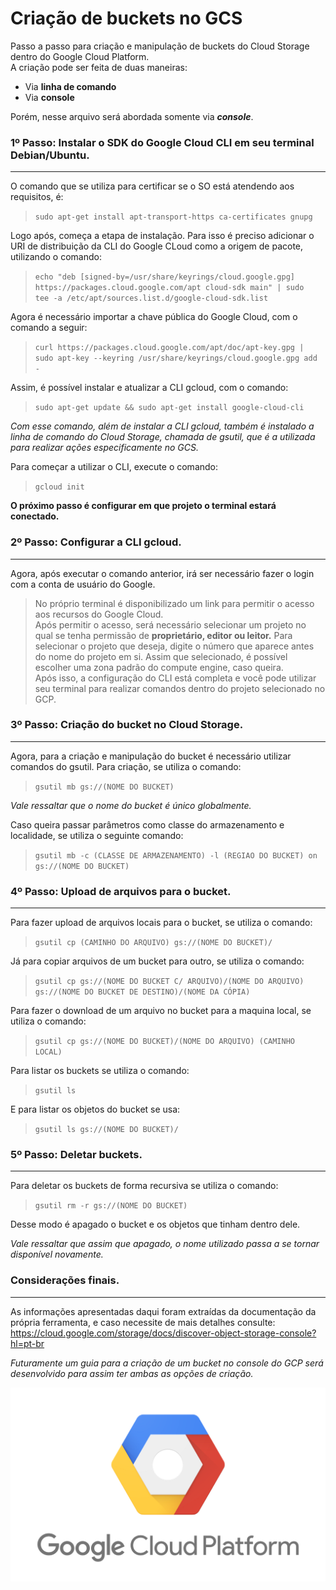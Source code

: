 # Criação de buckets no GCS
Passo a passo para criação e manipulação de buckets do Cloud Storage dentro do Google Cloud Platform. <br>
A criação pode ser feita de duas maneiras:
- Via **linha de comando**
- Via **console** <br>

Porém, nesse arquivo será abordada somente via ***console***.

### 1º Passo: Instalar o SDK do Google Cloud CLI em seu terminal Debian/Ubuntu.
------
O comando que se utiliza para certificar se o SO está atendendo aos requisitos, é:
> `sudo apt-get install apt-transport-https ca-certificates gnupg`

Logo após, começa a etapa de instalação. Para isso é preciso adicionar o URI de
distribuição da CLI do Google CLoud como a origem de pacote, utilizando o comando:
> `echo "deb [signed-by=/usr/share/keyrings/cloud.google.gpg] 
	https://packages.cloud.google.com/apt cloud-sdk main" | sudo 
	tee -a /etc/apt/sources.list.d/google-cloud-sdk.list`

Agora é necessário importar a chave pública do Google Cloud, com o comando a seguir:
> `curl https://packages.cloud.google.com/apt/doc/apt-key.gpg | 
	sudo apt-key --keyring /usr/share/keyrings/cloud.google.gpg add -`
  
Assim, é possível instalar e atualizar a CLI gcloud, com o comando:
> `sudo apt-get update && sudo apt-get install google-cloud-cli`

*Com esse comando, além de instalar a CLI gcloud, também é instalado a linha de
comando do Cloud Storage, chamada de gsutil, que é a utilizada para realizar
ações especificamente no GCS.*

Para começar a utilizar o CLI, execute o comando:
> `gcloud init`

**O próximo passo é configurar em que projeto o terminal estará conectado.**

### 2º Passo: Configurar a CLI gcloud.
------
Agora, após executar o comando anterior, irá ser necessário fazer o login com a
conta de usuário do Google. 
> No próprio terminal é disponibilizado um link para
> permitir o acesso aos recursos do Google Cloud. <br> 
> Após permitir o acesso, será necessário selecionar um projeto no qual se tenha 
> permissão de **proprietário, editor ou leitor.** Para selecionar o projeto que deseja,
> digite o número que aparece antes do nome do projeto em si. Assim que selecionado, é possível escolher uma zona padrão do compute engine, caso
> queira. <br> 
> Após isso, a configuração do CLI está completa e você pode utilizar seu terminal para
> realizar comandos dentro do projeto selecionado no GCP. <br>

### 3º Passo: Criação do bucket no Cloud Storage.
------
Agora, para a criação e manipulação do bucket é necessário utilizar comandos do gsutil.
Para criação, se utiliza o comando:
> `gsutil mb gs://(NOME DO BUCKET)`

*Vale ressaltar que o nome do bucket é único globalmente.*

Caso queira passar parâmetros como classe do armazenamento e localidade, se utiliza
o seguinte comando:
> `gsutil mb -c (CLASSE DE ARMAZENAMENTO) -l (REGIAO DO BUCKET) on gs://(NOME DO BUCKET)`

### 4º Passo: Upload de arquivos para o bucket.
------
Para fazer upload de arquivos locais para o bucket, se utiliza o comando:
> `gsutil cp (CAMINHO DO ARQUIVO) gs://(NOME DO BUCKET)/`

Já para copiar arquivos de um bucket para outro, se utiliza o comando:
> `gsutil cp gs://(NOME DO BUCKET C/ ARQUIVO)/(NOME DO ARQUIVO) gs://(NOME DO BUCKET DE DESTINO)/(NOME DA CÓPIA)`

Para fazer o download de um arquivo no bucket para a maquina local, se utiliza o comando:
> `gsutil cp gs://(NOME DO BUCKET)/(NOME DO ARQUIVO) (CAMINHO LOCAL)`

Para listar os buckets se utiliza o comando:
> `gsutil ls`

E para listar os objetos do bucket se usa:
> `gsutil ls gs://(NOME DO BUCKET)/`

### 5º Passo: Deletar buckets.
------
Para deletar os buckets de forma recursiva se utiliza o comando:
> `gsutil rm -r gs://(NOME DO BUCKET)`

Desse modo é apagado o bucket e os objetos que tinham dentro dele.

*Vale ressaltar que assim que apagado, o nome utilizado passa a se tornar disponível
novamente.*

### Considerações finais.
------
As informações apresentadas daqui foram extraídas da documentação da própria ferramenta, e caso necessite de mais detalhes
consulte: https://cloud.google.com/storage/docs/discover-object-storage-console?hl=pt-br

*Futuramente um guia para a criação de um bucket no console do GCP será desenvolvido para assim ter ambas as opções de criação.*

![Google Cloud Platform](https://raw.githubusercontent.com/Ruck4s/projetos/main/desafios-semanais/markdown/Logo%20GCP.png)
